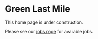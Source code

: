 # Green Last Mile

This home page is under construction. 

Please see our [jobs page](/jobs) for available jobs.
